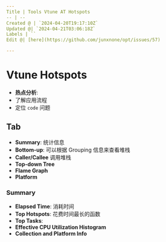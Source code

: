 ```yaml
---
Title | Tools Vtune AT Hotspots
-- | --
Created @ | `2024-04-20T19:17:10Z`
Updated @| `2024-04-21T03:06:18Z`
Labels | ``
Edit @| [here](https://github.com/junxnone/opt/issues/57)

---
```

# Vtune Hotspots

- **热点分析**: 
- 了解应用流程
- 定位 `code` 问题

## Tab

- **Summary**: 统计信息
- **Bottom-up**: 可以根据 Grouping 信息来查看堆栈
- **Caller/Callee** 调用堆栈
- **Top-down Tree**
- **Flame Graph** 
- **Platform**

### Summary
- **Elapsed Time**: 消耗时间
- **Top Hotspots**: 花费时间最长的函数
- **Top Tasks**: 
- **Effective CPU Utilization Histogram**
- **Collection and Platform Info**
